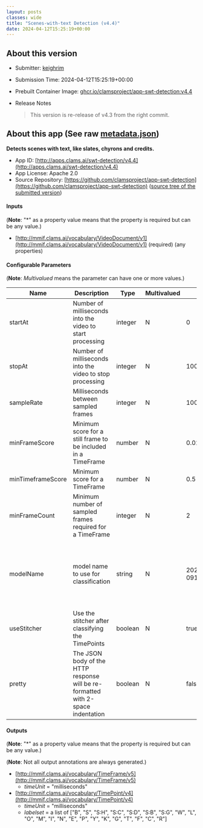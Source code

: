 ```yaml
---
layout: posts
classes: wide
title: "Scenes-with-text Detection (v4.4)"
date: 2024-04-12T15:25:19+00:00
---
```

## About this version

* Submitter: [keighrim](https://github.com/keighrim)
* Submission Time: 2024-04-12T15:25:19+00:00
* Prebuilt Container Image: [ghcr.io/clamsproject/app-swt-detection:v4.4](https://github.com/clamsproject/app-swt-detection/pkgs/container/app-swt-detection/v4.4)
* Release Notes

    > This version is re-release of v4.3 from the right commit.

## About this app (See raw [metadata.json](metadata.json))

**Detects scenes with text, like slates, chyrons and credits.**

* App ID: [http://apps.clams.ai/swt-detection/v4.4](http://apps.clams.ai/swt-detection/v4.4)
* App License: Apache 2.0
* Source Repository: [https://github.com/clamsproject/app-swt-detection](https://github.com/clamsproject/app-swt-detection) ([source tree of the submitted version](https://github.com/clamsproject/app-swt-detection/tree/v4.4))


#### Inputs
(**Note**: "*" as a property value means that the property is required but can be any value.)

* [http://mmif.clams.ai/vocabulary/VideoDocument/v1](http://mmif.clams.ai/vocabulary/VideoDocument/v1)  (required)
(any properties)


#### Configurable Parameters
(**Note**: _Multivalued_ means the parameter can have one or more values.)

|Name|Description|Type|Multivalued|Default|Choices|
|----|-----------|----|-----------|-------|-------|
|startAt|Number of milliseconds into the video to start processing|integer|N|0||
|stopAt|Number of milliseconds into the video to stop processing|integer|N|10000000||
|sampleRate|Milliseconds between sampled frames|integer|N|1000||
|minFrameScore|Minimum score for a still frame to be included in a TimeFrame|number|N|0.01||
|minTimeframeScore|Minimum score for a TimeFrame|number|N|0.5||
|minFrameCount|Minimum number of sampled frames required for a TimeFrame|integer|N|2||
|modelName|model name to use for classification|string|N|20240409-091401.convnext_lg.kfold_013|`20240126-180026.convnext_lg.kfold_000`, **_`20240409-091401.convnext_lg.kfold_013`_**, `20240409-093229.convnext_tiny.kfold_012`, `20240212-131937.convnext_tiny.kfold_000`, `20240212-132306.convnext_lg.kfold_000`|
|useStitcher|Use the stitcher after classifying the TimePoints|boolean|N|true|`false`, **_`true`_**|
|pretty|The JSON body of the HTTP response will be re-formatted with 2-space indentation|boolean|N|false|**_`false`_**, `true`|


#### Outputs
(**Note**: "*" as a property value means that the property is required but can be any value.)

(**Note**: Not all output annotations are always generated.)

* [http://mmif.clams.ai/vocabulary/TimeFrame/v5](http://mmif.clams.ai/vocabulary/TimeFrame/v5) 
    * _timeUnit_ = "milliseconds"
* [http://mmif.clams.ai/vocabulary/TimePoint/v4](http://mmif.clams.ai/vocabulary/TimePoint/v4) 
    * _timeUnit_ = "milliseconds"
    * _labelset_ = a list of ["B", "S", "S:H", "S:C", "S:D", "S:B", "S:G", "W", "L", "O", "M", "I", "N", "E", "P", "Y", "K", "G", "T", "F", "C", "R"]
